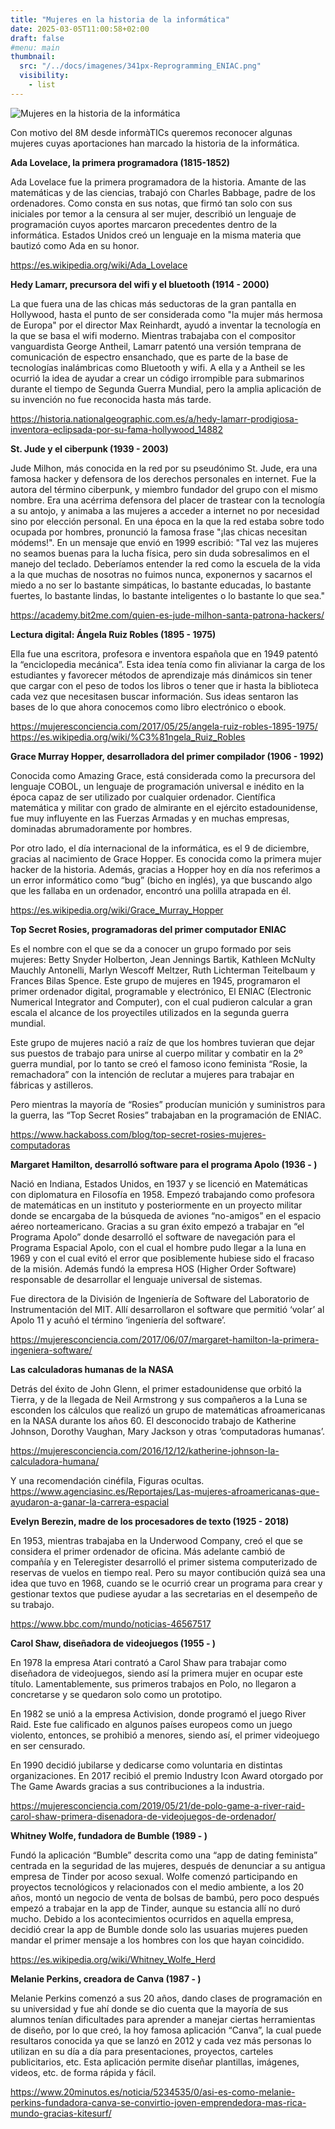 ```yaml
---
title: "Mujeres en la historia de la informática"
date: 2025-03-05T11:00:58+02:00
draft: false
#menu: main
thumbnail:
  src: "/../docs/imagenes/341px-Reprogramming_ENIAC.png"
  visibility:
    - list
---
```


![Mujeres en la historia de la informática](/../docs/imagenes/341px-Reprogramming_ENIAC.png)

Con motivo del 8M desde informàTICs queremos reconocer algunas mujeres cuyas aportaciones han marcado la historia de la informática. 


__Ada Lovelace, la primera programadora (1815-1852)__

Ada Lovelace fue la primera programadora de la historia. Amante de las matemáticas y de las ciencias, trabajó con Charles Babbage, padre de los ordenadores. Como consta en sus notas, que firmó tan solo con sus iniciales por temor a la censura al ser mujer, describió un lenguaje de programación cuyos aportes marcaron precedentes dentro de la informática. Estados Unidos creó un lenguaje en la misma materia que bautizó como Ada en su honor. 

https://es.wikipedia.org/wiki/Ada_Lovelace

__Hedy Lamarr, precursora del wifi y el bluetooth (1914 - 2000)__

La que fuera una de las chicas más seductoras de la gran pantalla en Hollywood, hasta el punto de ser considerada como "la mujer más hermosa de Europa" por el director Max Reinhardt, ayudó a inventar la tecnología en la que se basa el wifi moderno. Mientras trabajaba con el compositor vanguardista George Antheil, Lamarr patentó una versión temprana de comunicación de espectro ensanchado, que es parte de la base de tecnologías inalámbricas como Bluetooth y wifi. A ella y a Antheil se les ocurrió la idea de ayudar a crear un código irrompible para submarinos durante el tiempo de Segunda Guerra Mundial, pero la amplia aplicación de su invención no fue reconocida hasta más tarde. 

https://historia.nationalgeographic.com.es/a/hedy-lamarr-prodigiosa-inventora-eclipsada-por-su-fama-hollywood_14882


__St. Jude y el ciberpunk (1939 - 2003)__

Jude Milhon, más conocida en la red por su pseudónimo St. Jude, era una famosa hacker y defensora de los derechos personales en internet. Fue la autora del término ciberpunk, y miembro fundador del grupo con el mismo nombre. Era una acérrima defensora del placer de trastear con la tecnología a su antojo, y animaba a las mujeres a acceder a internet no por necesidad sino por elección personal. En una época en la que la red estaba sobre todo ocupada por hombres, pronunció la famosa frase "¡las chicas necesitan módems!". En un mensaje que envió en 1999 escribió: "Tal vez las mujeres no seamos buenas para la lucha física, pero sin duda sobresalimos en el manejo del teclado. Deberíamos entender la red como la escuela de la vida a la que muchas de nosotras no fuimos nunca, exponernos y sacarnos el miedo a no ser lo bastante simpáticas, lo bastante educadas, lo bastante fuertes, lo bastante lindas, lo bastante inteligentes o lo bastante lo que sea."

https://academy.bit2me.com/quien-es-jude-milhon-santa-patrona-hackers/ 

__Lectura digital: Ángela Ruiz Robles (1895 - 1975)__

Ella fue una escritora, profesora e inventora española que en 1949 patentó la “enciclopedia mecánica”. Esta idea tenía como fin alivianar la carga de los estudiantes y favorecer métodos de aprendizaje más dinámicos sin tener que cargar con el peso de todos los libros o tener que ir hasta la biblioteca cada vez que necesitasen buscar información. Sus ideas sentaron las bases de lo que ahora conocemos como libro electrónico o ebook.

https://mujeresconciencia.com/2017/05/25/angela-ruiz-robles-1895-1975/
https://es.wikipedia.org/wiki/%C3%81ngela_Ruiz_Robles


__Grace Murray Hopper, desarrolladora del primer compilador (1906 - 1992)__

Conocida como Amazing Grace, está considerada como la precursora del lenguaje COBOL, un lenguaje de programación universal e inédito en la época capaz de ser utilizado por cualquier ordenador. Científica matemática y militar con grado de almirante en el ejército estadounidense, fue muy influyente en las Fuerzas Armadas y en muchas empresas, dominadas abrumadoramente por hombres.

Por otro lado, el día internacional de la informática, es el 9 de diciembre, gracias al nacimiento de Grace Hopper. Es conocida como la primera mujer hacker de la historia. Además, gracias a Hopper hoy en día nos referimos a un error informático como “bug” (bicho en inglés), ya que buscando algo que les fallaba en un ordenador, encontró una polilla atrapada en él.

https://es.wikipedia.org/wiki/Grace_Murray_Hopper

__Top Secret Rosies, programadoras del primer computador ENIAC__

Es el nombre con el que se da a conocer un grupo formado por seis mujeres: Betty Snyder Holberton, Jean Jennings Bartik, Kathleen McNulty Mauchly Antonelli, Marlyn Wescoff Meltzer, Ruth Lichterman Teitelbaum y Frances Bilas Spence. Este grupo de mujeres en 1945, programaron el primer ordenador digital, programable y electrónico, El ENIAC (Electronic Numerical Integrator and Computer), con el cual pudieron calcular a gran escala el alcance de los proyectiles utilizados en la segunda guerra mundial.

Este grupo de mujeres nació a raíz de que los hombres tuvieran que dejar sus puestos de trabajo para unirse al cuerpo militar y combatir en la 2º guerra mundial, por lo tanto se creó el famoso icono feminista “Rosie, la remachadora” con la intención de reclutar a mujeres para trabajar en fábricas y astilleros.

Pero mientras la mayoría de “Rosies” producían munición y suministros para la guerra, las “Top Secret Rosies” trabajaban en la programación de ENIAC.

https://www.hackaboss.com/blog/top-secret-rosies-mujeres-computadoras


__Margaret Hamilton, desarrolló software para el programa Apolo (1936 - )__

Nació en Indiana, Estados Unidos, en 1937 y se licenció en Matemáticas con diplomatura en Filosofía en 1958. Empezó trabajando como profesora de matemáticas en un instituto y posteriormente en un proyecto militar donde se encargaba de la búsqueda de aviones “no-amigos” en el espacio aéreo norteamericano. Gracias a su gran éxito empezó a trabajar en “el Programa Apolo” donde desarrolló el software de navegación para el Programa Espacial Apolo, con el cual el hombre pudo llegar a la luna en 1969 y con el cual evitó el error que posiblemente hubiese sido el fracaso de la misión. Además fundó la empresa HOS (Higher Order Software) responsable de desarrollar el lenguaje universal de sistemas.

Fue directora de la División de Ingeniería de Software del Laboratorio de Instrumentación del MIT. Allí desarrollaron el software que permitió ‘volar’ al Apolo 11 y acuñó el término ‘ingeniería del software’.

https://mujeresconciencia.com/2017/06/07/margaret-hamilton-la-primera-ingeniera-software/

__Las calculadoras humanas de la NASA__
 
Detrás del éxito de John Glenn, el primer estadounidense que orbitó la Tierra, y de la llegada de Neil Armstrong y sus compañeros a la Luna se esconden los cálculos que realizó un grupo de matemáticas afroamericanas en la NASA durante los años 60. El desconocido trabajo de Katherine Johnson, Dorothy Vaughan, Mary Jackson y otras ‘computadoras humanas’.

https://mujeresconciencia.com/2016/12/12/katherine-johnson-la-calculadora-humana/ 

Y una recomendación cinéfila, Figuras ocultas.
https://www.agenciasinc.es/Reportajes/Las-mujeres-afroamericanas-que-ayudaron-a-ganar-la-carrera-espacial 


__Evelyn Berezin, madre de los procesadores de texto (1925 - 2018)__

En 1953, mientras trabajaba en la Underwood Company, creó el que se considera el primer ordenador de oficina. Más adelante cambió de compañía y en Teleregister desarrolló el primer sistema computerizado de reservas de vuelos en tiempo real. Pero su mayor contibución quizá sea una idea que tuvo en 1968, cuando se le ocurrió crear un programa para crear y gestionar textos que pudiese ayudar a las secretarias en el desempeño de su trabajo.

https://www.bbc.com/mundo/noticias-46567517 


__Carol Shaw, diseñadora de videojuegos (1955 - )__

En 1978 la empresa Atari contrató a Carol Shaw para trabajar como diseñadora de videojuegos, siendo así la primera mujer en ocupar este título. Lamentablemente, sus primeros trabajos en Polo, no llegaron a concretarse y se quedaron solo como un prototipo. 

En 1982 se unió a la empresa Activision, donde programó el juego River Raid. Este fue calificado en algunos países europeos como un juego violento, entonces, se prohibió a menores, siendo así, el primer videojuego en ser censurado. 

En 1990 decidió jubilarse y dedicarse como voluntaria en distintas organizaciones. En 2017 recibió el premio Industry Icon Award otorgado por The Game Awards gracias a sus contribuciones a la industria.

https://mujeresconciencia.com/2019/05/21/de-polo-game-a-river-raid-carol-shaw-primera-disenadora-de-videojuegos-de-ordenador/


__Whitney Wolfe, fundadora de Bumble (1989 - )__

Fundó la aplicación “Bumble” descrita como una “app de dating feminista” centrada en la seguridad de las mujeres, después de denunciar a su antigua empresa de Tinder por acoso sexual. Wolfe comenzó participando en proyectos tecnológicos y relacionados con el medio ambiente, a los 20 años, montó un negocio de venta de bolsas de bambú, pero poco después empezó a trabajar en la app de Tinder, aunque su estancia allí no duró mucho. Debido a los acontecimientos ocurridos en aquella empresa, decidió crear la app de Bumble donde solo las usuarias mujeres pueden mandar el primer mensaje a los hombres con los que hayan coincidido.

https://es.wikipedia.org/wiki/Whitney_Wolfe_Herd

__Melanie Perkins, creadora de Canva (1987 - )__

Melanie Perkins comenzó a sus 20 años, dando clases de programación en su universidad y fue ahí donde se dio cuenta que la mayoría de sus alumnos tenían dificultades para aprender a manejar ciertas herramientas de diseño, por lo que creó, la hoy famosa aplicación “Canva”, la cual puede resultaros conocida ya que se lanzó en 2012 y cada vez más personas lo utilizan en su día a día para presentaciones, proyectos, carteles publicitarios, etc. Esta aplicación permite diseñar plantillas, imágenes, videos, etc. de forma rápida y fácil.

https://www.20minutos.es/noticia/5234535/0/asi-es-como-melanie-perkins-fundadora-canva-se-convirtio-joven-emprendedora-mas-rica-mundo-gracias-kitesurf/





